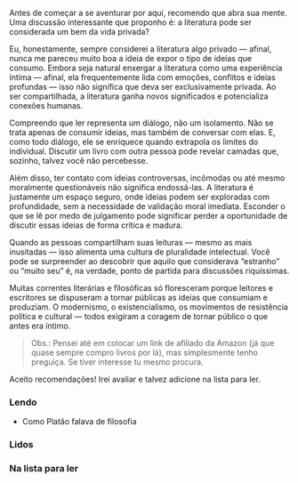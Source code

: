 Antes de começar a se aventurar por aqui, recomendo que abra sua mente. Uma discussão interessante que proponho é: a literatura pode ser considerada um bem da vida privada?

Eu, honestamente, sempre considerei a literatura algo privado — afinal, nunca me pareceu muito boa a ideia de expor o tipo de ideias que consumo. Embora seja natural enxergar a literatura como uma experiência íntima — afinal, ela frequentemente lida com emoções, conflitos e ideias profundas — isso não significa que deva ser exclusivamente privada. Ao ser compartilhada, a literatura ganha novos significados e potencializa conexões humanas.

Compreendo que ler representa um diálogo, não um isolamento. Não se trata apenas de consumir ideias, mas também de conversar com elas. E, como todo diálogo, ele se enriquece quando extrapola os limites do individual. Discutir um livro com outra pessoa pode revelar camadas que, sozinho, talvez você não percebesse.

Além disso, ter contato com ideias controversas, incômodas ou até mesmo moralmente questionáveis não significa endossá-las. A literatura é justamente um espaço seguro, onde ideias podem ser exploradas com profundidade, sem a necessidade de validação moral imediata. Esconder o que se lê por medo de julgamento pode significar perder a oportunidade de discutir essas ideias de forma crítica e madura.

Quando as pessoas compartilham suas leituras — mesmo as mais inusitadas — isso alimenta uma cultura de pluralidade intelectual. Você pode se surpreender ao descobrir que aquilo que considerava “estranho” ou “muito seu” é, na verdade, ponto de partida para discussões riquíssimas.

Muitas correntes literárias e filosóficas só floresceram porque leitores e escritores se dispuseram a tornar públicas as ideias que consumiam e produziam. O modernismo, o existencialismo, os movimentos de resistência política e cultural — todos exigiram a coragem de tornar público o que antes era íntimo.

>Obs.: Pensei até em colocar um link de afiliado da Amazon (já que quase sempre compro livros por lá), mas simplesmente tenho preguiça. Se tiver interesse tu mesmo procura.

Aceito recomendações! Irei avaliar e talvez adicione na lista para ler.

### Lendo

- Como Platão falava de filosofia

### Lidos

### Na lista para ler